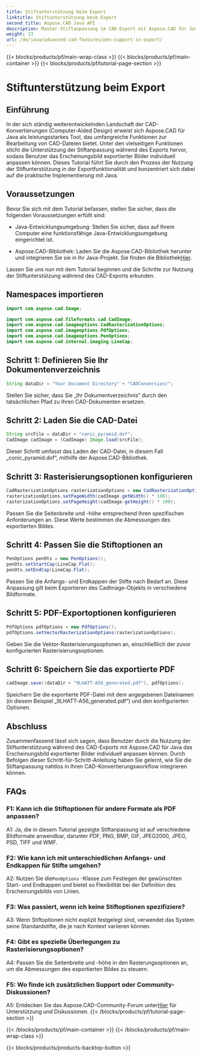 ```yaml
---
title: Stiftunterstützung beim Export
linktitle: Stiftunterstützung beim Export
second_title: Aspose.CAD Java API
description: Master-Stiftanpassung im CAD-Export mit Aspose.CAD für Java. Befolgen Sie unsere Schritt-für-Schritt-Anleitung für eine nahtlose Integration.
weight: 13
url: /de/java/advanced-cad-features/pen-support-in-export/
---
```


{{< blocks/products/pf/main-wrap-class >}}
{{< blocks/products/pf/main-container >}}
{{< blocks/products/pf/tutorial-page-section >}}

# Stiftunterstützung beim Export

## Einführung

In der sich ständig weiterentwickelnden Landschaft der CAD-Konvertierungen (Computer-Aided Design) erweist sich Aspose.CAD für Java als leistungsstarkes Tool, das umfangreiche Funktionen zur Bearbeitung von CAD-Dateien bietet. Unter den vielseitigen Funktionen sticht die Unterstützung der Stiftanpassung während des Exports hervor, sodass Benutzer das Erscheinungsbild exportierter Bilder individuell anpassen können. Dieses Tutorial führt Sie durch den Prozess der Nutzung der Stiftunterstützung in der Exportfunktionalität und konzentriert sich dabei auf die praktische Implementierung mit Java.

## Voraussetzungen

Bevor Sie sich mit dem Tutorial befassen, stellen Sie sicher, dass die folgenden Voraussetzungen erfüllt sind:

- Java-Entwicklungsumgebung: Stellen Sie sicher, dass auf Ihrem Computer eine funktionsfähige Java-Entwicklungsumgebung eingerichtet ist.

-  Aspose.CAD-Bibliothek: Laden Sie die Aspose.CAD-Bibliothek herunter und integrieren Sie sie in Ihr Java-Projekt. Sie finden die Bibliothek[Hier](https://releases.aspose.com/cad/java/).

Lassen Sie uns nun mit dem Tutorial beginnen und die Schritte zur Nutzung der Stiftunterstützung während des CAD-Exports erkunden.

## Namespaces importieren

```java
import com.aspose.cad.Image;

import com.aspose.cad.fileformats.cad.CadImage;
import com.aspose.cad.imageoptions.CadRasterizationOptions;
import com.aspose.cad.imageoptions.PdfOptions;
import com.aspose.cad.imageoptions.PenOptions;
import com.aspose.cad.internal.imaging.LineCap;
```

## Schritt 1: Definieren Sie Ihr Dokumentenverzeichnis

```java
String dataDir = "Your Document Directory" + "CADConversion/";
```

Stellen Sie sicher, dass Sie „Ihr Dokumentverzeichnis“ durch den tatsächlichen Pfad zu Ihren CAD-Dokumenten ersetzen.

## Schritt 2: Laden Sie die CAD-Datei

```java
String srcFile = dataDir + "conic_pyramid.dxf";
CadImage cadImage = (CadImage) Image.load(srcFile);
```

Dieser Schritt umfasst das Laden der CAD-Datei, in diesem Fall „conic_pyramid.dxf“, mithilfe der Aspose.CAD-Bibliothek.

## Schritt 3: Rasterisierungsoptionen konfigurieren

```java
CadRasterizationOptions rasterizationOptions = new CadRasterizationOptions();
rasterizationOptions.setPageWidth(cadImage.getWidth() * 100);
rasterizationOptions.setPageHeight(cadImage.getHeight() * 100);
```

Passen Sie die Seitenbreite und -höhe entsprechend Ihren spezifischen Anforderungen an. Diese Werte bestimmen die Abmessungen des exportierten Bildes.

## Schritt 4: Passen Sie die Stiftoptionen an

```java
PenOptions penOts = new PenOptions();
penOts.setStartCap(LineCap.Flat);
penOts.setEndCap(LineCap.Flat);
```

Passen Sie die Anfangs- und Endkappen der Stifte nach Bedarf an. Diese Anpassung gilt beim Exportieren des CadImage-Objekts in verschiedene Bildformate.

## Schritt 5: PDF-Exportoptionen konfigurieren

```java
PdfOptions pdfOptions = new PdfOptions();
pdfOptions.setVectorRasterizationOptions(rasterizationOptions);
```

Geben Sie die Vektor-Rasterisierungsoptionen an, einschließlich der zuvor konfigurierten Rasterisierungsoptionen.

## Schritt 6: Speichern Sie das exportierte PDF

```java
cadImage.save((dataDir + "9LHATT-A56_generated.pdf"), pdfOptions);
```

Speichern Sie die exportierte PDF-Datei mit dem angegebenen Dateinamen (in diesem Beispiel „9LHATT-A56_generated.pdf“) und den konfigurierten Optionen.

## Abschluss

Zusammenfassend lässt sich sagen, dass Benutzer durch die Nutzung der Stiftunterstützung während des CAD-Exports mit Aspose.CAD für Java das Erscheinungsbild exportierter Bilder individuell anpassen können. Durch Befolgen dieser Schritt-für-Schritt-Anleitung haben Sie gelernt, wie Sie die Stiftanpassung nahtlos in Ihren CAD-Konvertierungsworkflow integrieren können.

## FAQs

### F1: Kann ich die Stiftoptionen für andere Formate als PDF anpassen?

A1: Ja, die in diesem Tutorial gezeigte Stiftanpassung ist auf verschiedene Bildformate anwendbar, darunter PDF, PNG, BMP, GIF, JPEG2000, JPEG, PSD, TIFF und WMF.

### F2: Wie kann ich mit unterschiedlichen Anfangs- und Endkappen für Stifte umgehen?

 A2: Nutzen Sie die`PenOptions` -Klasse zum Festlegen der gewünschten Start- und Endkappen und bietet so Flexibilität bei der Definition des Erscheinungsbilds von Linien.

### F3: Was passiert, wenn ich keine Stiftoptionen spezifiziere?

A3: Wenn Stiftoptionen nicht explizit festgelegt sind, verwendet das System seine Standardstifte, die je nach Kontext variieren können.

### F4: Gibt es spezielle Überlegungen zu Rasterisierungsoptionen?

A4: Passen Sie die Seitenbreite und -höhe in den Rasterungsoptionen an, um die Abmessungen des exportierten Bildes zu steuern.

### F5: Wo finde ich zusätzlichen Support oder Community-Diskussionen?

 A5: Entdecken Sie das Aspose.CAD-Community-Forum unter[Hier](https://forum.aspose.com/c/cad/19) für Unterstützung und Diskussionen.
{{< /blocks/products/pf/tutorial-page-section >}}

{{< /blocks/products/pf/main-container >}}
{{< /blocks/products/pf/main-wrap-class >}}

{{< blocks/products/products-backtop-button >}}
